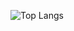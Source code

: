![Top Langs](https://github-readme-stats.vercel.app/api/top-langs/?username=vasic00&layout=compact)
